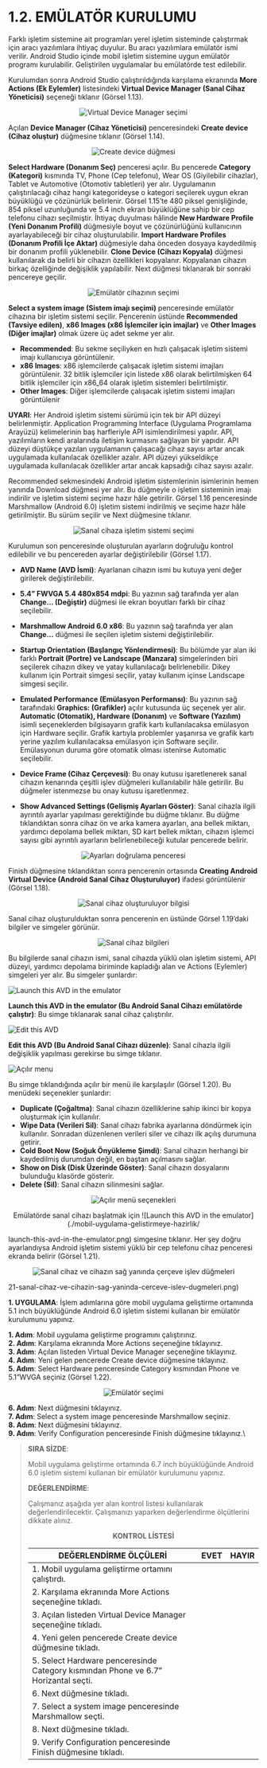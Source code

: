 # 1.2. EMÜLATÖR KURULUMU

Farklı işletim sistemine ait programları yerel işletim sisteminde çalıştırmak için aracı yazılımlara ihtiyaç duyulur. Bu aracı yazılımlara emülatör ismi verilir. Android Studio içinde mobil işletim sistemine uygun emülatör programı kurulabilir. Geliştirilen uygulamalar bu emülatörde test edilebilir.

Kurulumdan sonra Android Studio çalıştırıldığında karşılama ekranında **More Actions (Ek Eylemler)** listesindeki **Virtual Device Manager (Sanal Cihaz Yöneticisi)** seçeneği tıklanır (Görsel 1.13).

<div style="display:block;text-align:center">

![Virtual Device Manager seçimi](./mobil-uygulama-gelistirmeye-hazirlik/gorsel-1.13-virtual-device-manager-secimi.png)
</div>


Açılan **Device Manager (Cihaz Yöneticisi)** penceresindeki **Create device (Cihaz oluştur)** düğmesine tıklanır (Görsel 1.14). 
<div style="display:block;text-align:center">

![Create device düğmesi](./mobil-uygulama-gelistirmeye-hazirlik/gorsel-1.14-create-device-dugmesi.png)
</div>


**Select Hardware (Donanım Seç)** penceresi açılır. Bu pencerede **Category (Kategori)** kısmında TV, Phone (Cep telefonu), Wear OS (Giyilebilir cihazlar), Tablet ve Automotive (Otomotiv tabletleri) yer alır. Uygulamanın çalıştırılacağı cihaz hangi kategorideyse o kategori seçilerek uygun ekran büyüklüğü ve çözünürlük belirlenir. Görsel 1.15’te 480 piksel genişliğinde, 854 piksel uzunluğunda ve 5.4 inch ekran büyüklüğüne sahip bir cep telefonu cihazı seçilmiştir. İhtiyaç duyulması hâlinde **New Hardware Profile (Yeni Donanım Profili)** düğmesiyle boyut ve çözünürlüğünü kullanıcının ayarlayabileceği bir cihaz oluşturulabilir. **Import Hardware Profiles (Donanım Profili İçe Aktar)** düğmesiyle daha önceden dosyaya kaydedilmiş bir donanım profili yüklenebilir. **Clone Device (Cihazı Kopyala)** düğmesi kullanılarak da belirli bir cihazın özellikleri kopyalanır. Kopyalanan cihazın birkaç özelliğinde değişiklik yapılabilir. Next düğmesi tıklanarak bir sonraki pencereye geçilir.
<div style="display:block;text-align:center">

![Emülatör cihazının seçimi](./mobil-uygulama-gelistirmeye-hazirlik/gorsel-1.15-emulator-cihazinin-secimi.png)
</div>


**Select a system image (Sistem imajı seçimi)** penceresinde emülatör cihazına bir işletim sistemi seçilir. Pencerenin üstünde **Recommended (Tavsiye edilen)**, **x86 Images (x86 İşlemciler için imajlar)** ve **Other Images (Diğer imajlar)** olmak üzere üç adet sekme yer alır.

- **Recommended**: Bu sekme seçiliyken en hızlı çalışacak işletim sistemi imajı kullanıcıya görüntülenir.
- **x86 Images**: x86 işlemcilerde çalışacak işletim sistemi imajları görüntülenir. 32 bitlik işlemciler için listede x86 olarak belirtilmişken 64 bitlik işlemciler için x86_64 olarak işletim sistemleri belirtilmiştir.
- **Other Images**: Diğer işlemcilerde çalışacak işletim sistemi imajları görüntülenir

**UYARI**: Her Android işletim sistemi sürümü için tek bir API düzeyi belirlenmiştir. Application Programming Interface (Uygulama Programlama Arayüzü) kelimelerinin baş harfleriyle API isimlendirilmesi yapılır. API, yazılımların kendi aralarında iletişim kurmasını sağlayan bir yapıdır. API düzeyi düştükçe yazılan uygulamanın çalışacağı cihaz sayısı artar ancak uygulamada kullanılacak özellikler azalır. API düzeyi yükseldikçe uygulamada kullanılacak özellikler artar ancak kapsadığı cihaz sayısı azalır.

Recommended sekmesindeki Android işletim sistemlerinin isimlerinin hemen yanında Download düğmesi yer alır. Bu düğmeyle o işletim sisteminin imajı indirilir ve işletim sistemi seçime hazır hâle getirilir. Görsel 1.16 penceresinde Marshmallow (Android 6.0) işletim sistemi indirilmiş ve seçime hazır hâle getirilmiştir. Bu sürüm seçilir ve Next düğmesine tıklanır.

<div style="display:block;text-align:center">

![Sanal cihaza işletim sistemi seçimi](./mobil-uygulama-gelistirmeye-hazirlik/gorsel-1.16-sanal-cihaza-isletim-sistemi-secimi.png)
</div>


Kurulumun son penceresinde oluşturulan ayarların doğruluğu kontrol edilebilir ve bu pencereden ayarlar değiştirilebilir (Görsel 1.17).

- **AVD Name (AVD İsmi)**: Ayarlanan cihazın ismi bu kutuya yeni değer girilerek değiştirilebilir.
- **5.4” FWVGA 5.4 480x854 mdpi**: Bu yazının sağ tarafında yer alan **Change… (Değiştir)** düğmesi ile ekran boyutları farklı bir cihaz seçilebilir.
- **Marshmallow Android 6.0 x86**: Bu yazının sağ tarafında yer alan **Change…** düğmesi ile seçilen işletim sistemi değiştirilebilir.

- **Startup Orientation (Başlangıç Yönlendirmesi)**: Bu bölümde yar alan iki farklı **Portrait (Portre) ve Landscape (Manzara)** simgelerinden biri seçilerek cihazın dikey ve yatay kullanılacağı belirlenebilir. Dikey kullanım için Portrait simgesi seçilir, yatay kullanım içinse Landscape simgesi seçilir.
- **Emulated Performance (Emülasyon Performansı)**: Bu yazının sağ tarafındaki **Graphics: (Grafikler)** açılır kutusunda üç seçenek yer alır. **Automatic (Otomatik), Hardware (Donanım)** ve **Software (Yazılım)** isimli seçeneklerden bilgisayarın grafik kartı kullanılacaksa emülasyon için Hardware seçilir. Grafik kartıyla problemler yaşanırsa ve grafik kartı yerine yazılım kullanılacaksa emülasyon için Software seçilir. Emülasyonun duruma göre otomatik olması istenirse Automatic seçilebilir.
- **Device Frame (Cihaz Çerçevesi)**: Bu onay kutusu işaretlenerek sanal cihazın kenarında çeşitli işlev düğmeleri kullanılabilir hâle getirilir. Bu düğmeler istenmezse bu onay kutusu
işaretlenmez.
- **Show Advanced Settings (Gelişmiş Ayarları Göster)**: Sanal cihazla ilgili ayrıntılı ayarlar yapılması gerektiğinde bu düğme tıklanır. Bu düğme tıklandıktan sonra cihaz ön ve arka kamera ayarları, ana bellek miktarı, yardımcı depolama bellek miktarı, SD kart bellek miktarı, cihazın işlemci sayısı gibi ayrıntılı ayarların belirlenebileceği kutular pencerede belirir. 
<div style="display:block;text-align:center">

![Ayarları doğrulama penceresi](./mobil-uygulama-gelistirmeye-hazirlik/gorsel-1.17-ayarlari-dogrulama-penceresi.png)
</div>


Finish düğmesine tıklandıktan sonra pencerenin ortasında **Creating Android Virtual Device (Android Sanal Cihaz Oluşturuluyor)** ifadesi görüntülenir (Görsel 1.18).
<div style="display:block;text-align:center">

![Sanal cihaz oluşturuluyor bilgisi](./mobil-uygulama-gelistirmeye-hazirlik/gorsel-1.18-sanal-cihaz-olusturuluyor-bilgisi.png)
</div>

Sanal cihaz oluşturulduktan sonra pencerenin en üstünde Görsel 1.19’daki bilgiler ve simgeler görünür.
<div style="display:block;text-align:center">

![Sanal cihaz bilgileri](./mobil-uygulama-gelistirmeye-hazirlik/gorsel-1.19-sanal-cihaz-bilgileri.png)
</div>


Bu bilgilerde sanal cihazın ismi, sanal cihazda yüklü olan işletim sistemi, API düzeyi, yardımcı depolama biriminde kapladığı alan ve Actions (Eylemler) simgeleri yer alır. Bu simgeler şunlardır:

![Launch this AVD in the emulator](./mobil-uygulama-gelistirmeye-hazirlik/launch-this-avd-in-the-emulator.png)

**Launch this AVD in the emulator (Bu Android Sanal Cihazı emülatörde çalıştır)**: Bu simge tıklanarak sanal cihaz çalıştırılır.

![Edit this AVD](./mobil-uygulama-gelistirmeye-hazirlik/edit-this-avd.png)

**Edit this AVD (Bu Android Sanal Cihazı düzenle)**: Sanal cihazla ilgili değişiklik yapılması gerekirse bu simge tıklanır.

![Açılır menu](./mobil-uygulama-gelistirmeye-hazirlik/acilir-menu.png)

Bu simge tıklandığında açılır bir menü ile karşılaşılır (Görsel 1.20). Bu menüdeki seçenekler
şunlardır: 

- **Duplicate (Çoğaltma)**: Sanal cihazın özelliklerine sahip ikinci bir kopya oluşturmak için kullanılır.
- **Wipe Data (Verileri Sil)**: Sanal cihazı fabrika ayarlarına döndürmek için kullanılır. Sonradan düzenlenen verileri siler ve cihazı ilk açılış durumuna getirir.
- **Cold Boot Now (Soğuk Önyükleme Şimdi)**: Sanal cihazın herhangi bir kaydedilmiş durumdan değil, en baştan açılmasını sağlar.
- **Show on Disk (Disk Üzerinde Göster)**: Sanal cihazın dosyalarını bulunduğu klasörde gösterir.
- **Delete (Sil)**: Sanal cihazın silinmesini sağlar.
<div style="display:block;text-align:center">

![Açılır menü seçenekleri](./mobil-uygulama-gelistirmeye-hazirlik/gorsel-1.20-acilir-menu-secenekleri.png)
</div>


<div style="display:block;text-align:center">
Emülatörde sanal cihazı başlatmak için ![Launch this AVD in the emulator](./mobil-uygulama-gelistirmeye-hazirlik/
</div>

launch-this-avd-in-the-emulator.png) simgesine tıklanır. Her şey doğru ayarlandıysa Android işletim sistemi yüklü bir cep telefonu cihaz penceresi ekranda belirir (Görsel 1.21).
<div style="display:block;text-align:center">

![Sanal cihaz ve cihazın sağ yanında çerçeve işlev düğmeleri](./mobil-uygulama-gelistirmeye-hazirlik/gorsel-1.21-sanal-cihaz-ve-cihazin-sag-yaninda-cerceve-islev-dugmeleri.png)
</div>

21-sanal-cihaz-ve-cihazin-sag-yaninda-cerceve-islev-dugmeleri.png)

**1. UYGULAMA**: İşlem adımlarına göre mobil uygulama geliştirme ortamında 5.1 inch
büyüklüğünde Android 6.0 işletim sistemi kullanan bir emülatör kurulumunu yapınız.

**1. Adım**: Mobil uygulama geliştirme programını çalıştırınız.\
**2. Adım**: Karşılama ekranında More Actions seçeneğine tıklayınız.\
**3. Adım**: Açılan listeden Virtual Device Manager seçeneğine tıklayınız.\
**4. Adım**: Yeni gelen pencerede Create device düğmesine tıklayınız.\
**5. Adım**: Select Hardware penceresinde Category kısmından Phone ve 5.1”WVGA seçiniz (Görsel 1.22).
<div style="display:block;text-align:center">

![Emülatör seçimi](./mobil-uygulama-gelistirmeye-hazirlik/gorsel-1.22-emulator-secimi.png)
</div>


**6. Adım**: Next düğmesini tıklayınız.\
**7. Adım**: Select a system image penceresinde Marshmallow seçiniz.\
**8. Adım**: Next düğmesini tıklayınız.\
**9. Adım**: Verify Configuration penceresinde Finish düğmesine tıklayınız.\

>**SIRA SİZDE**: 
>
>Mobil uygulama geliştirme ortamında 6.7 inch büyüklüğünde Android 6.0 işletim sistemi kullanan bir emülatör kurulumunu yapınız.
>
>**DEĞERLENDİRME**: 
>
>Çalışmanız aşağıda yer alan kontrol listesi kullanılarak değerlendirilecektir. Çalışmanızı yaparken değerlendirme ölçütlerini dikkate alınız.
>
><div style="text-align:center;"><b>KONTROL LİSTESİ</b>
>
>| DEĞERLENDİRME ÖLÇÜLERİ                                                             | EVET | HAYIR |
>| ---------------------------------------------------------------------------------- | ---- | ----- |
>| 1. Mobil uygulama geliştirme ortamını çalıştırdı.                                  |
>| 2. Karşılama ekranında More Actions seçeneğine tıkladı.                            |
>| 3. Açılan listeden Virtual Device Manager seçeneğine tıkladı.                      |
>| 4. Yeni gelen pencerede Create device düğmesine tıkladı.                           |
>| 5. Select Hardware penceresinde Category kısmından Phone ve 6.7” Horizantal seçti. |
>| 6. Next düğmesine tıkladı.                                                         |
>| 7. Select a system image penceresinde Marshmallow seçti.                           |
>| 8. Next düğmesine tıkladı.                                                         |
>| 9. Verify Configuration penceresinde Finish düğmesine tıkladı.                     |